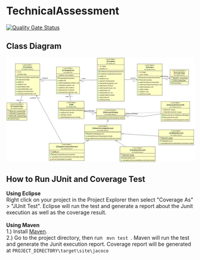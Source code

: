 # TechnicalAssessment 
[![Quality Gate Status](https://sonarcloud.io/api/project_badges/measure?project=senebii_TechnicalAssessment&metric=alert_status)](https://sonarcloud.io/dashboard?id=senebii_TechnicalAssessment)

## Class Diagram
![Alt text](TechAssessmentUML.png?raw=true "Class Diagram")



## How to Run JUnit and Coverage Test
<b> Using Eclipse </b>
<br/>
Right click on your project in the Project Explorer then select "Coverage As" > "JUnit Test". Eclipse will run the test and generate a report about the Junit execution as well as the coverage result.
<br/>
<br/>
<b> Using Maven </b>
<br/>
1.) Install <a href="https://maven.apache.org/install.html">Maven</a>.
<br/>
2.) Go to the project directory, then run <code> mvn test </code>. Maven will run the test and generate  the Junit execution report. Coverage report will be generated at <code>PROJECT_DIRECTORY\target\site\jacoco</code>

